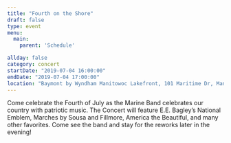 ```yaml
---
title: "Fourth on the Shore"
draft: false
type: event
menu: 
  main:
    parent: 'Schedule'

allday: false
category: concert
startDate: "2019-07-04 16:00:00"
endDate: "2019-07-04 17:00:00"
location: "Baymont by Wyndham Manitowoc Lakefront, 101 Maritime Dr, Manitowoc, WI 54220, USA"
---
```

Come celebrate the Fourth of July as the Marine Band celebrates our country with patriotic music. The Concert will feature E.E. Bagley’s National Emblem, Marches by Sousa and Fillmore, America the Beautiful, and many other favorites. Come see the band and stay for the reworks later in the evening!
